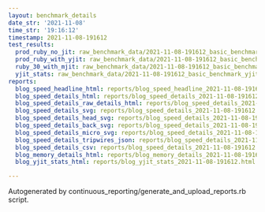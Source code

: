 ```yaml
---
layout: benchmark_details
date_str: '2021-11-08'
time_str: '19:16:12'
timestamp: 2021-11-08-191612
test_results:
  prod_ruby_no_jit: raw_benchmark_data/2021-11-08-191612_basic_benchmark_prod_ruby_no_jit.json
  prod_ruby_with_yjit: raw_benchmark_data/2021-11-08-191612_basic_benchmark_prod_ruby_with_yjit.json
  ruby_30_with_mjit: raw_benchmark_data/2021-11-08-191612_basic_benchmark_ruby_30_with_mjit.json
  yjit_stats: raw_benchmark_data/2021-11-08-191612_basic_benchmark_yjit_stats.json
reports:
  blog_speed_headline_html: reports/blog_speed_headline_2021-11-08-191612.html
  blog_speed_details_html: reports/blog_speed_details_2021-11-08-191612.html
  blog_speed_details_raw_details_html: reports/blog_speed_details_2021-11-08-191612.raw_details.html
  blog_speed_details_svg: reports/blog_speed_details_2021-11-08-191612.svg
  blog_speed_details_head_svg: reports/blog_speed_details_2021-11-08-191612.head.svg
  blog_speed_details_back_svg: reports/blog_speed_details_2021-11-08-191612.back.svg
  blog_speed_details_micro_svg: reports/blog_speed_details_2021-11-08-191612.micro.svg
  blog_speed_details_tripwires_json: reports/blog_speed_details_2021-11-08-191612.tripwires.json
  blog_speed_details_csv: reports/blog_speed_details_2021-11-08-191612.csv
  blog_memory_details_html: reports/blog_memory_details_2021-11-08-191612.html
  blog_yjit_stats_html: reports/blog_yjit_stats_2021-11-08-191612.html

---
```

Autogenerated by continuous_reporting/generate_and_upload_reports.rb script.
